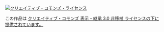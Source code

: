 [![クリエイティブ・コモンズ・ライセンス](http://i.creativecommons.org/l/by-sa/3.0/88x31.png)](http://creativecommons.org/licenses/by-sa/3.0/deed.ja)

この作品は [クリエイティブ・コモンズ 表示 - 継承 3.0 非移植 ライセンスの下に提供されています。](http://creativecommons.org/licenses/by-sa/3.0/deed.ja)